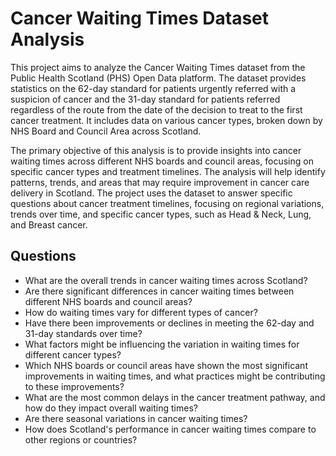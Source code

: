 # Cancer Waiting Times Dataset Analysis

This project aims to analyze the Cancer Waiting Times dataset from the Public Health Scotland (PHS) Open Data platform. The dataset provides statistics on the 62-day standard for patients urgently referred with a suspicion of cancer and the 31-day standard for patients referred regardless of the route from the date of the decision to treat to the first cancer treatment. It includes data on various cancer types, broken down by NHS Board and Council Area across Scotland.

The primary objective of this analysis is to provide insights into cancer waiting times across different NHS boards and council areas, focusing on specific cancer types and treatment timelines. The analysis will help identify patterns, trends, and areas that may require improvement in cancer care delivery in Scotland. The project uses the dataset to answer specific questions about cancer treatment timelines, focusing on regional variations, trends over time, and specific cancer types, such as Head & Neck, Lung, and Breast cancer.

## Questions

- What are the overall trends in cancer waiting times across Scotland?
- Are there significant differences in cancer waiting times between different NHS boards and council areas?
- How do waiting times vary for different types of cancer?
- Have there been improvements or declines in meeting the 62-day and 31-day standards over time?
- What factors might be influencing the variation in waiting times for different cancer types?
- Which NHS boards or council areas have shown the most significant improvements in waiting times, and what practices might be contributing to these improvements?
- What are the most common delays in the cancer treatment pathway, and how do they impact overall waiting times?
- Are there seasonal variations in cancer waiting times?
- How does Scotland's performance in cancer waiting times compare to other regions or countries?
